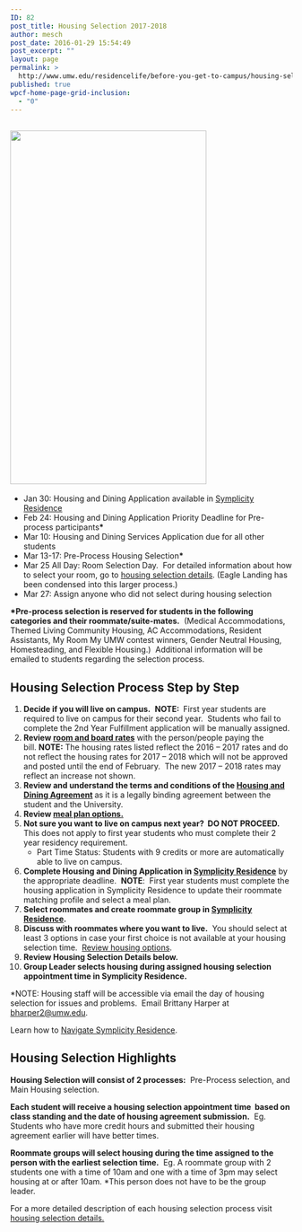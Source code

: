 ```yaml
---
ID: 82
post_title: Housing Selection 2017-2018
author: mesch
post_date: 2016-01-29 15:54:49
post_excerpt: ""
layout: page
permalink: >
  http://www.umw.edu/residencelife/before-you-get-to-campus/housing-selection/
published: true
wpcf-home-page-grid-inclusion:
  - "0"
---
```

<h2><img class="alignright  wp-image-348" src="http://www.umw.edu/residencelife/wp-content/uploads/sites/30/2016/01/Flow-chart-for-web-1-512x1024.jpg" alt="" width="350" height="630" /></h2>
<ul>
 	<li>Jan 30: Housing and Dining Application available in <a href="https://umw-residence.symplicity.com/">Symplicity Residence</a></li>
 	<li>Feb 24: Housing and Dining Application Priority Deadline for Pre-process participants<strong>*</strong></li>
 	<li>Mar 10: Housing and Dining Services Application due for all other students</li>
 	<li>Mar 13-17: Pre-Process Housing Selection<strong>*</strong></li>
 	<li>Mar 25 All Day: Room Selection Day.  For detailed information about how to select your room, go to <a href="http://www.umw.edu/residencelife/before-you-get-to-campus/housing-selection/details/">housing selection details</a>. (Eagle Landing has been condensed into this larger process.)</li>
 	<li>Mar 27: Assign anyone who did not select during housing selection</li>
</ul>
<strong>*Pre-process selection is reserved for students in the following categories and their roommate/suite-mates.</strong>  (Medical Accommodations, Themed Living Community Housing, AC Accommodations, Resident Assistants, My Room My UMW contest winners, Gender Neutral Housing, Homesteading, and Flexible Housing.)  Additional information will be emailed to students regarding the selection process.
<h2>Housing Selection Process Step by Step</h2>
<ol>
 	<li><strong>Decide if you will live on campus.</strong>  <strong>NOTE:</strong><strong> </strong> First year students are required to live on campus for their second year.  Students who fail to complete the 2nd Year Fulfillment application will be manually assigned.</li>
 	<li><strong>Review <a href="http://www.umw.edu/residencelife/before-you-get-to-campus/housing-selection/rates/">room and board rates</a></strong> with the person/people paying the bill. <strong>NOTE:</strong> The housing rates listed reflect the 2016 – 2017 rates and do not reflect the housing rates for 2017 – 2018 which will not be approved and posted until the end of February.  The new 2017 – 2018 rates may reflect an increase not shown.</li>
 	<li><strong>Review and understand the terms and conditions of the <a href="http://www.umw.edu/residencelife/before-you-get-to-campus/services-agreement/">Housing and Dining Agreement</a> </strong>as it is a legally binding agreement between the student and the University.</li>
 	<li><strong>Review <a href="https://umw.sodexomyway.com/dining-plans/index.html">meal plan options.</a></strong></li>
 	<li><strong>Not sure you want to live on campus next year?  DO NOT PROCEED.</strong><strong>  </strong>This does not apply to first year students who must complete their 2 year residency requirement.
<ul>
 	<li>Part Time Status: Students with 9 credits or more are automatically able to live on campus.</li>
</ul>
</li>
 	<li><strong>Complete Housing and Dining Application in <a href="https://umw-residence.symplicity.com/">Symplicity Residence</a></strong> by the appropriate deadline.  <strong>NOTE</strong>:  First year students must complete the housing application in Symplicity Residence to update their roommate matching profile and select a meal plan.</li>
 	<li><strong>Select roommates and create roommate group in <a href="https://umw-residence.symplicity.com/">Symplicity Residence</a>.  </strong></li>
 	<li><strong>Discuss with roommates where you want to live.</strong>  You should select at least 3 options in case your first choice is not available at your housing selection time.  <a href="http://www.umw.edu/residencelife/residence-halls/">Review housing options</a>.</li>
 	<li><strong>Review Housing Selection Details below.</strong></li>
 	<li><strong>Group Leader selects housing during assigned housing selection appointment time in Symplicity Residence.</strong></li>
</ol>
*NOTE: Housing staff will be accessible via email the day of housing selection for issues and problems.  Email Brittany Harper at <a href="mailto:bharper2@umw.edu">bharper2@umw.edu</a>.

Learn how to <a href="http://www.umw.edu/residencelife/before-you-get-to-campus/housing-selection/navigating-symplicity/">Navigate Symplicity Residence</a>.
<h2>Housing Selection Highlights</h2>
<strong>Housing Selection will consist of 2 processes:</strong>  Pre-Process selection, and Main Housing selection.

<strong>Each student will receive a housing selection appointment time  based on class standing and the date of housing agreement submission.</strong>  Eg.  Students who have more credit hours and submitted their housing agreement earlier will have better times.

<strong>Roommate groups will select housing during the time assigned to the person with the earliest selection time.</strong>  Eg. A roommate group with 2 students one with a time of 10am and one with a time of 3pm may select housing at or after 10am. *This person does not have to be the group leader.

For a more detailed description of each housing selection process visit <a href="http://www.umw.edu/residencelife/before-you-get-to-campus/housing-selection/details/">housing selection details.</a>